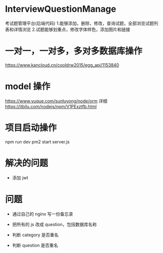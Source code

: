 # InterviewQuestionManage

考试题管理平台(后端代码) 1.能够添加，删除，修改，查询试题，全部浏览试题列表和详情浏览 2.试题能够划重点，修改字体样色，添加图片和链接

# 一对一，一对多，多对多数据库操作

https://www.kancloud.cn/cooldrw2015/egg_api/1153840

# model 操作

https://www.yuque.com/sunluyong/node/orm
详细
https://itbilu.com/nodejs/npm/V1PExztfb.html

# 项目启动操作

npm run dev
pm2 start server.js

# 解决的问题

- 添加 jwt

# 问题

- 通过自己的 nginx 写一份备忘录
- 把所有的 js 改成 question，包括数据库名称

- 判断 category 是否重名
- 判断 question 是否重名
